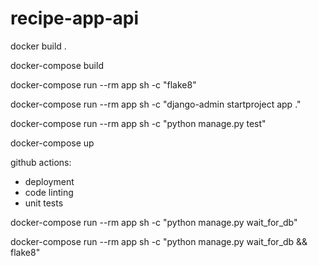 # recipe-app-api

docker build .

docker-compose build

docker-compose run --rm app sh -c "flake8"

docker-compose run --rm app sh -c "django-admin startproject app ."

docker-compose run --rm app sh -c "python manage.py test"

docker-compose up

github actions:
- deployment
- code linting
- unit tests


docker-compose run --rm app sh -c "python manage.py wait_for_db"

docker-compose run --rm app sh -c "python manage.py wait_for_db && flake8"